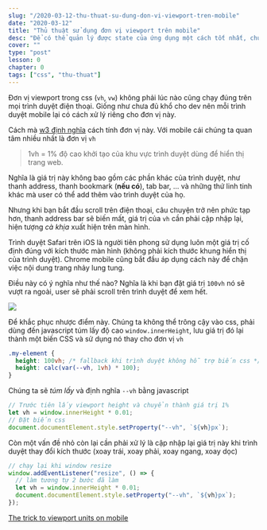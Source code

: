 ```yaml
---
slug: "/2020-03-12-thu-thuat-su-dung-don-vi-viewport-tren-mobile"
date: "2020-03-12"
title: "Thủ thuật sử dụng đơn vị viewport trên mobile"
desc: "Để có thể quản lý được state của ứng dụng một cách tốt nhất, chúng ta cần sự phân chia phù hợp giữa local state (internal state của component) và state cửa ứng dụng đặt trong React Context. Một vài điều muốn chia sẽ để nâng cao khả năng bảo trì và trải nghiệm nếu sử dụng đến context trong React."
cover: ""
type: "post"
lesson: 0
chapter: 0
tags: ["css", "thu-thuat"]
---
```


Đơn vị viewport trong css (`vh`, `vw`) không phải lúc nào cũng chạy đúng trên mọi trình duyệt điện thoại. Giống như chưa đủ khổ cho dev nên mỗi trình duyệt mobile lại có cách xử lý riêng cho đơn vị này.

Cách mà [w3 định nghĩa](https://www.w3.org/TR/css-values-3/#viewport-relative-lengths) cách tính đơn vị này. Với mobile cái chúng ta quan tâm nhiều nhất là đơn vị `vh`

> 1vh = 1% độ cao khởi tạo của khu vực trình duyệt dùng để hiển thị trang web.

Nghĩa là giá trị này không bao gồm các phần khác của trình duyệt, như thanh address, thanh bookmark (**nếu có**), tab bar, ... và những thứ linh tinh khác mà user có thể add thêm vào trình duyệt của họ.

Nhưng khi bạn bắt đầu scroll trên điện thoại, câu chuyện trở nên phức tạp hơn, thanh address bar sẽ biến mất, giá trị của `vh` cần phải cập nhập lại, hiện tượng _cà khịa_ xuất hiện trên màn hình.

Trình duyệt Safari trên iOS là người tiên phong sử dụng luôn một giá trị cố định đúng với kích thước màn hình (không phải kích thước khung hiển thị của trình duyệt). Chrome mobile cũng bắt đầu áp dụng cách này để chặn việc nội dung trang nhảy lung tung.

Điều này có ý nghĩa như thế nào? Nghĩa là khi bạn đặt giá trị `100vh` nó sẽ vượt ra ngoài, user sẽ phải scroll trên trình duyệt để xem hết.

![](https://i2.wp.com/css-tricks.com/wp-content/uploads/2018/07/viewport-units-mobile-crop.jpg?ssl=1)

Để khắc phục nhược điểm này. Chúng ta không thể trông cậy vào css, phải dùng đến javascript túm lấy độ cao `window.innerHeight`, lưu giá trị đó lại thành một biến CSS và sử dụng nó thay cho đơn vị `vh`

```css
.my-element {
  height: 100vh; /* fallback khi trình duyệt không hỗ trợ biến css */
  height: calc(var(--vh, 1vh) * 100);
}
```

Chúng ta sẽ _túm lấy_ và định nghĩa `--vh` bằng javascript

```js
// Trước tiên lấy viewport height và chuyển thành giá trị 1%
let vh = window.innerHeight * 0.01;
// Đặt biến css
document.documentElement.style.setProperty("--vh", `${vh}px`);
```

Còn một vấn đề nhỏ còn lại cần phải xử lý là cập nhập lại giá trị này khi trình duyệt thay đổi kích thước (xoay trái, xoay phải, xoay ngang, xoay dọc)

```js
// chạy lại khi window resize
window.addEventListener("resize", () => {
  // làm tương tự 2 bước đã làm
  let vh = window.innerHeight * 0.01;
  document.documentElement.style.setProperty("--vh", `${vh}px`);
});
```

[The trick to viewport units on mobile](https://css-tricks.com/the-trick-to-viewport-units-on-mobile/)
